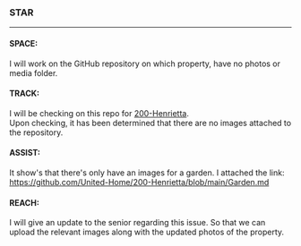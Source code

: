 ### STAR
---
#### SPACE:
I will work on the GitHub repository on which property, have no photos or media folder.

#### TRACK:
I will be checking on this repo for [200-Henrietta](https://github.com/United-Home/200-Henrietta).  
Upon checking, it has been determined that there are no images attached to the repository.

#### ASSIST:
It show's that there's only have an images for a garden.
I attached the link:
https://github.com/United-Home/200-Henrietta/blob/main/Garden.md

#### REACH:
I will give an update to the senior regarding this issue. So that we can upload the relevant images along with the updated photos of the property. 
